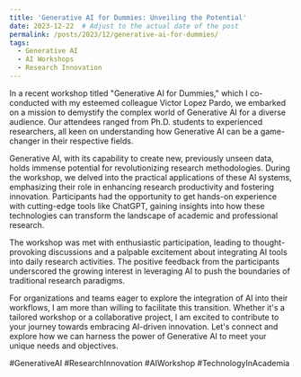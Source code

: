 ```yaml
---
title: 'Generative AI for Dummies: Unveiling the Potential'
date: 2023-12-22  # Adjust to the actual date of the post
permalink: /posts/2023/12/generative-ai-for-dummies/
tags:
  - Generative AI
  - AI Workshops
  - Research Innovation
---
```


In a recent workshop titled "Generative AI for Dummies," which I co-conducted with my esteemed colleague Victor Lopez Pardo, we embarked on a mission to demystify the complex world of Generative AI for a diverse audience. Our attendees ranged from Ph.D. students to experienced researchers, all keen on understanding how Generative AI can be a game-changer in their respective fields.

Generative AI, with its capability to create new, previously unseen data, holds immense potential for revolutionizing research methodologies. During the workshop, we delved into the practical applications of these AI systems, emphasizing their role in enhancing research productivity and fostering innovation. Participants had the opportunity to get hands-on experience with cutting-edge tools like ChatGPT, gaining insights into how these technologies can transform the landscape of academic and professional research.

The workshop was met with enthusiastic participation, leading to thought-provoking discussions and a palpable excitement about integrating AI tools into daily research activities. The positive feedback from the participants underscored the growing interest in leveraging AI to push the boundaries of traditional research paradigms.

For organizations and teams eager to explore the integration of AI into their workflows, I am more than willing to facilitate this transition. Whether it's a tailored workshop or a collaborative project, I am excited to contribute to your journey towards embracing AI-driven innovation. Let's connect and explore how we can harness the power of Generative AI to meet your unique needs and objectives.

#GenerativeAI #ResearchInnovation #AIWorkshop #TechnologyInAcademia
